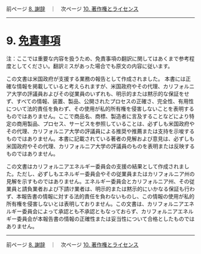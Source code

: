 前ページ [8. 謝辞](./8_Acknowledgments.md)　｜　次ページ [10. 著作権とライセンス](./10_Copyright_and_License.md)  
***  

# 9. [免責事項](http://simulationresearch.lbl.gov/modelica/userGuide/disclaimer.html)  
注：ここでは重要な内容を扱うため、免責事項の翻訳に関してはあくまで参考程度としてください。翻訳ミスがあった場合でも原文の内容に従います。  
  
この文書は米国政府が支援する業務の報告として作成されました。 本書には正確な情報を掲載していると考えられますが、米国政府やその代理、カリフォルニア大学の評議員およびその従業員のいずれも、明示的または黙示的な保証をせず、すべての情報、装置、製品、公開されたプロセスの正確さ、完全性、有用性について法的責任を負わず、その使用が私的所有権を侵害しないことを表明するものではありません。ここで商品名、商標、製造者に言及することなどにより特定の商用製品、プロセス、サービスを参照していることは、必ずしも米国政府やその代理、カリフォルニア大学の評議員による推奨や推薦または支持を示唆するものではありません。本書に記載されている著者の見解および意見は、必ずしも米国政府やその代理、カリフォルニア大学の評議員のものを表明または反映するものではありません。
  
この文書はカリフォルニアエネルギー委員会の支援の結果として作成されました。ただし、必ずしもエネルギー委員会やその従業員またはカリフォルニア州の見解を示すものではありません。エネルギー委員会とカリフォルニア州、その従業員と請負業者および下請け業者は、明示的または黙示的にいかなる保証も行わず、本報告書の情報に対する法的責任を負わないものし、この情報の使用が私的所有権を侵害しないとは表明しておりません。この文書は、カリフォルニアエネルギー委員会によって承認とも不承認ともなっておらず、カリフォルニアエネルギー委員会が本報告書の情報の正確性または妥当性について合格としたものではありません。
  
***  
前ページ [8. 謝辞](./8_Acknowledgments.md)　｜　次ページ [10. 著作権とライセンス](./10_Copyright_and_License.md)